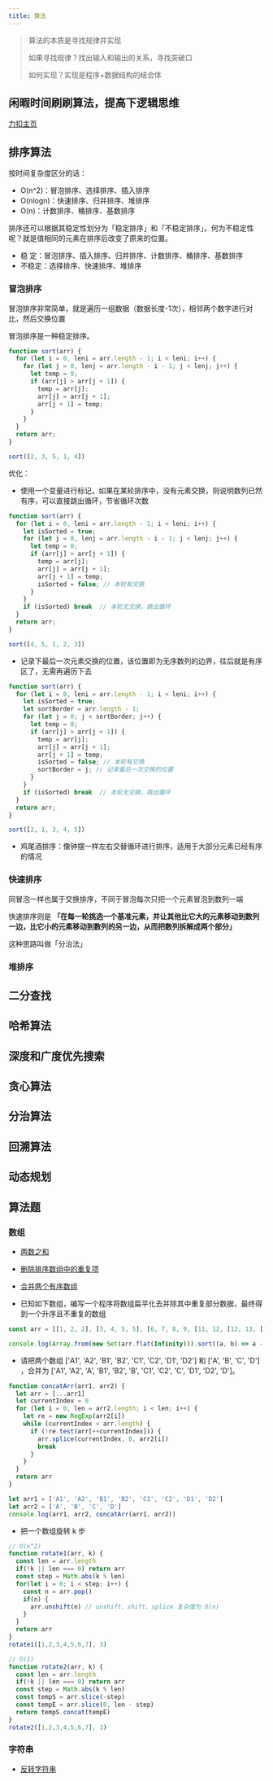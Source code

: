 ```yaml
---
title: 算法
---
```


> 算法的本质是寻找规律并实现
>
> 如果寻找规律？找出输入和输出的关系，寻找突破口
>
> 如何实现？实现是程序+数据结构的结合体

## 闲暇时间刷刷算法，提高下逻辑思维

[力扣主页](https://leetcode-cn.com/u/rixin)

## 排序算法

按时间复杂度区分的话：

- O(n^2)：冒泡排序、选择排序、插入排序
- O(nlogn)：快速排序、归并排序、堆排序
- O(n)：计数排序、桶排序、基数排序

排序还可以根据其稳定性划分为「稳定排序」和「不稳定排序」。何为不稳定性呢？就是值相同的元素在排序后改变了原来的位置。

- 稳 定：冒泡排序、插入排序、归并排序、计数排序、桶排序、基数排序
- 不稳定：选择排序、快速排序、堆排序

### 冒泡排序

冒泡排序非常简单，就是遍历一组数据（数据长度-1次），相邻两个数字进行对比，然后交换位置

冒泡排序是一种稳定排序。

```javascript
function sort(arr) {
  for (let i = 0, leni = arr.length - 1; i < leni; i++) {
    for (let j = 0, lenj = arr.length - i - 1; j < lenj; j++) {
      let temp = 0;
      if (arr[j] > arr[j + 1]) {
        temp = arr[j];
        arr[j] = arr[j + 1];
        arr[j + 1] = temp;
      }
    }
  }
  return arr;
}

sort([2, 3, 5, 1, 4])
```

优化：

- 使用一个变量进行标记，如果在某轮排序中，没有元素交换，则说明数列已然有序，可以直接跳出循环，节省循环次数

```javascript
function sort(arr) {
  for (let i = 0, leni = arr.length - 1; i < leni; i++) {
    let isSorted = true;
    for (let j = 0, lenj = arr.length - i - 1; j < lenj; j++) {
      let temp = 0;
      if (arr[j] > arr[j + 1]) {
        temp = arr[j];
        arr[j] = arr[j + 1];
        arr[j + 1] = temp;
        isSorted = false; // 本轮有交换
      }
    }
    if (isSorted) break  // 本轮无交换，跳出循环
  }
  return arr;
}

sort([4, 5, 1, 2, 3])
```

- 记录下最后一次元素交换的位置，该位置即为无序数列的边界，往后就是有序区了，无需再遍历下去

```javascript
function sort(arr) {
  for (let i = 0, leni = arr.length - 1; i < leni; i++) {
    let isSorted = true;
    let sortBorder = arr.length - 1;
    for (let j = 0; j < sortBorder; j++) {
      let temp = 0;
      if (arr[j] > arr[j + 1]) {
        temp = arr[j];
        arr[j] = arr[j + 1];
        arr[j + 1] = temp;
        isSorted = false; // 本轮有交换
        sortBorder = j; // 记录最后一次交换的位置
      }
    }
    if (isSorted) break  // 本轮无交换，跳出循环
  }
  return arr;
}

sort([2, 1, 3, 4, 5])
```

- 鸡尾酒排序：像钟摆一样左右交替循环进行排序，适用于大部分元素已经有序的情况

### 快速排序

同冒泡一样也属于交换排序，不同于冒泡每次只把一个元素冒泡到数列一端

快速排序则是 **「在每一轮挑选一个基准元素，并让其他比它大的元素移动到数列一边，比它小的元素移动到数列的另一边，从而把数列拆解成两个部分」**

这种思路叫做「分治法」

### 堆排序

## 二分查找

## 哈希算法

## 深度和广度优先搜索

## 贪心算法

## 分治算法

## 回溯算法

## 动态规划

## 算法题

### 数组

- [两数之和](https://leetcode-cn.com/problems/two-sum)
- [删除排序数组中的重复项](https://leetcode-cn.com/problems/remove-duplicates-from-sorted-array)
- [合并两个有序数组](https://leetcode-cn.com/problems/merge-sorted-array)

- 已知如下数组，编写一个程序将数组扁平化去并除其中重复部分数据，最终得到一个升序且不重复的数组

```javascript
const arr = [[1, 2, 2], [3, 4, 5, 5], [6, 7, 8, 9, [11, 12, [12, 13, [14]]]], 10]

console.log(Array.from(new Set(arr.flat(Infinity))).sort((a, b) => a - b))
```

- 请把两个数组 ['A1', 'A2', 'B1', 'B2', 'C1', 'C2', 'D1', 'D2'] 和 ['A', 'B', 'C', 'D']
  ，合并为 ['A1', 'A2', 'A', 'B1', 'B2', 'B', 'C1', 'C2', 'C', 'D1', 'D2', 'D']。

```javascript
function concatArr(arr1, arr2) {
  let arr = [...arr1]
  let currentIndex = 0
  for (let i = 0, len = arr2.length; i < len; i++) {
    let re = new RegExp(arr2[i])
    while (currentIndex < arr.length) {
      if (!re.test(arr[++currentIndex])) {
        arr.splice(currentIndex, 0, arr2[i])
        break
      }
    }
  }
  return arr
}

let arr1 = ['A1', 'A2', 'B1', 'B2', 'C1', 'C2', 'D1', 'D2']
let arr2 = ['A', 'B', 'C', 'D']
console.log(arr1, arr2, concatArr(arr1, arr2))
```

- 把一个数组旋转 k 步
```javascript
// O(n^2)
function rotate1(arr, k) {
  const len = arr.length
  if(!k || len === 0) return arr
  const step = Math.abs(k % len)
  for(let i = 0; i < step; i++) {
    const n = arr.pop()
    if(n) {
      arr.unshift(n) // unshift、shift、splice 复杂度为 O(n)
    }
  }
  return arr
}
rotate1([1,2,3,4,5,6,7], 3)

// O(1)
function rotate2(arr, k) {
  const len = arr.length
  if(!k || len === 0) return arr
  const step = Math.abs(k % len)
  const tempS = arr.slice(-step)
  const tempE = arr.slice(0, len - step)
  return tempS.concat(tempE)
}
rotate2([1,2,3,4,5,6,7], 3)
```

### 字符串

- [反转字符串](https://leetcode-cn.com/problems/reverse-string)
